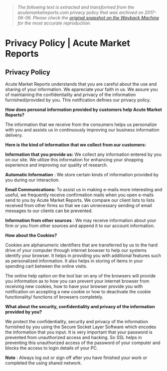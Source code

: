 > *The following text is extracted and transformed from the acutemarketreports.com privacy policy that was archived on 2017-06-06. Please check the [original snapshot on the Wayback Machine](https://web.archive.org/web/20170606190336id_/http%3A//www.acutemarketreports.com/info/privacy-policy) for the most accurate reproduction.*

# Privacy Policy | Acute Market Reports

## Privacy Policy

Acute Market Reports understands that you are careful about the use and sharing of your information. We appreciate your faith in us. We assure you of maintaining the confidentiality and privacy of the information furnished/provided by you. This notification defines our privacy policy.

**How does personal information provided by customers help Acute Market Reports?**

The information that we receive from the consumers helps us personalize with you and assists us in continuously improving our business information delivery.

**Here is the kind of information that we collect from our customers:**

**Information that you provide us:** We collect any information entered by you on our site. We utilize this information for enhancing your shopping experience and improving our quality of research.

**Automatic Information** : We store certain kinds of information provided by you during our interaction.

**Email Communications:** To assist us in making e-mails more interesting and useful, we frequently receive confirmation mails when you open e-mails send to you by Acute Market Reports. We compare our client lists to lists received from other firms so that we can unnecessary sending of email messages to our clients can be prevented.

**Information from other sources** : We may receive information about your firm or you from other sources and append it to our account information.

**How about the Cookies?**

Cookies are alphanumeric identifiers that are transferred by us to the hard drive of your computer through internet browser to help our systems identify your browser. It helps in providing you with additional features such as personalized information. It also helps in storing of items in your spending cart between the online visits.

The online help option on the tool bar on any of the browsers will provide you information as to how you can prevent your internet browser from receiving new cookies, how to have your browser provide you with notification on accepting a new cookie or how to deactivate the cookie functionality/ functions of browsers completely.

**What about the security, confidentiality and privacy of the information provided by you?**

We protect the confidentiality, security and privacy of the information furnished by you using the Secure Socket Layer Software which encodes the information that you input. It is very important that your password is prevented from unauthorized access and hacking. So SSL helps in preventing this unauthorized access of the password of your computer and blocks the access to login details of your PC.

**Note** : Always log out or sign off after you have finished your work or completed the using shared network.
